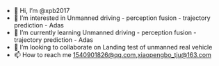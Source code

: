 - 👋 Hi, I’m @xpb2017
- 👀 I’m interested in Unmanned driving - perception fusion - trajectory prediction - Adas
- 🌱 I’m currently learning Unmanned driving - perception fusion - trajectory prediction - Adas
- 💞️ I’m looking to collaborate on Landing test of unmanned real vehicle
- 📫 How to reach me 1540901826@qq.com,xiaopengbo_tju@163.com

<!---
xpb2017/xpb2017 is a ✨ special ✨ repository because its `README.md` (this file) appears on your GitHub profile.
You can click the Preview link to take a look at your changes.
--->
